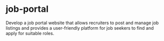 # job-portal
Develop a job portal website that allows recruiters to post and manage job listings and provides a user-friendly platform for job seekers to find and apply for suitable roles.
